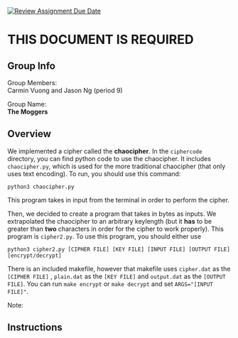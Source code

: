 [![Review Assignment Due Date](https://classroom.github.com/assets/deadline-readme-button-24ddc0f5d75046c5622901739e7c5dd533143b0c8e959d652212380cedb1ea36.svg)](https://classroom.github.com/a/ecp4su41)
# THIS DOCUMENT IS REQUIRED

## Group Info

Group Members: <br>
Carmin Vuong and Jason Ng (period 9)

Group Name: <br>
<b>The Moggers</b>

## Overview
We implemented a cipher called the <b>chaocipher</b>. In the ```ciphercode``` directory, you can find python code to use the chaocipher. It includes ```chaocipher.py```, which is used for the more traditional chaocipher (that only uses text encoding). To run, you should use this command: 

```
python3 chaocipher.py
```
This program takes in input from the terminal in order to perform the cipher. 

Then, we decided to create a program that takes in bytes as inputs. We extrapolated the chaocipher to an arbitrary keylength (but it <b>has</b> to be greater than <b>two</b> characters in order for the cipher to work properly). This program is ```cipher2.py```. To use this program, you should either use 
```
python3 cipher2.py [CIPHER FILE] [KEY FILE] [INPUT FILE] [OUTPUT FILE] [encrypt/decrypt]
```

There is an included makefile, however that makefile uses ```cipher.dat``` as the ```[CIPHER FILE]``` , ```plain.dat``` as the ```[KEY FILE]``` and ```output.dat``` as the ```[OUTPUT FILE]```. You can run ```make encrypt``` or ```make decrypt``` and set ```ARGS="[INPUT FILE]"```. 

Note: 

## Instructions
